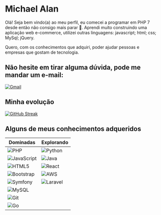# Michael Alan

Olá! Seja bem vindo(a) ao meu perfil, eu comecei a programar em PHP 7 desde então não consigo mais parar 🥰. Aprendi muito construindo uma aplicação web e-commerce, utilizei outras linguagens: javascript; html; css; MySql; jQuery. 

Quero, com os conhecimentos que adquiri, poder ajudar pessoas e empresas que gostam de tecnologia.

## Não hesite em tirar alguma dúvida, pode me mandar um e-mail: 

[![Gmail](https://img.shields.io/badge/Gmail-333333?style=for-the-badge&logo=gmail&logoColor=red)](mailto:michael.dtna@gmail.com)

## Minha evolução


[![GitHub Streak](https://streak-stats.demolab.com/?user=MichaelAlanAXL&theme=bear&background=000&border=30A3DC&dates=FFF)](https://git.io/streak-stats)

## Alguns de meus conhecimentos adqueridos 

| Dominadas | Explorando |
|-----------|----------------|
| ![PHP](https://img.shields.io/badge/PHP-777BB4?style=for-the-badge&logo=php&logoColor=white) | ![Python](https://img.shields.io/badge/python-3670A0?style=for-the-badge&logo=python&logoColor=ffdd54) |
| ![JavaScript](https://img.shields.io/badge/JavaScript-F7DF1E?style=for-the-badge&logo=javascript&logoColor=black) | ![Java](https://img.shields.io/badge/java-%23ED8B00.svg?style=for-the-badge&logo=openjdk&logoColor=white) |
| ![HTML5](https://img.shields.io/badge/HTML5-E34F26?style=for-the-badge&logo=html5&logoColor=white) | ![React](https://img.shields.io/badge/React-20232A?style=for-the-badge&logo=react&logoColor=61DAFB) |
| ![Bootstrap](https://img.shields.io/badge/-boostrap-0D1117?style=for-the-badge&logo=bootstrap&labelColor=0D1117) | ![AWS](https://img.shields.io/badge/AWS-000.svg?style=for-the-badge&logo=amazon-aws&logoColor=white) |
| ![Symfony](https://img.shields.io/badge/symfony-%23000000.svg?style=for-the-badge&logo=symfony&logoColor=white) | ![Laravel](https://img.shields.io/badge/Laravel-%23FF2D20?style=flat-square&logo=laravel&logoColor=white) |
| ![MySQL](https://img.shields.io/badge/MySQL-00000F?style=for-the-badge&logo=mysql&logoColor=white) |
| ![Git](https://img.shields.io/badge/GIT-E44C30?style=for-the-badge&logo=git&logoColor=white) |
| ![Go](https://img.shields.io/badge/Go-00ADD8?style=for-the-badge&logo=go&logoColor=white) |
